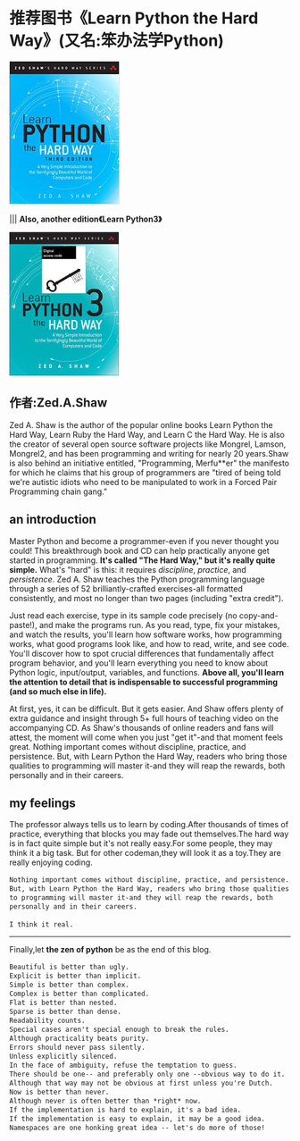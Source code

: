# 推荐图书《Learn Python the Hard Way》(又名:笨办法学Python)

![](images/py.png) 

||| **Also, another edition《Learn Python3》**

![](images/py1.jpg)

## 作者:Zed.A.Shaw

Zed A. Shaw is the author of the popular online books Learn Python the Hard Way, Learn Ruby the Hard Way, and Learn C the Hard Way. He is also the creator of several open source software projects like Mongrel, Lamson, Mongrel2, and has been programming and writing for nearly 20 years.Shaw is also behind an initiative entitled, "Programming, Merfu**er" the manifesto for which he claims that his group of programmers are "tired of being told we're autistic idiots who need to be manipulated to work in a Forced Pair Programming chain gang."

## an introduction

 Master Python and become a programmer-even if you never thought you could! This breakthrough book and CD can help practically anyone get started in programming. **It's called "The Hard Way," but it's really quite simple.** What's "hard" is this: it requires *discipline*, *practice*, and *persistence*. Zed A. Shaw teaches the Python programming language through a series of 52 brilliantly-crafted exercises-all formatted consistently, and most no longer than two pages (including "extra credit"). 
 
 Just read each exercise, type in its sample code precisely (no copy-and-paste!), and make the programs run. As you read, type, fix your mistakes, and watch the results, you'll learn how software works, how programming works, what good programs look like, and how to read, write, and see code. You'll discover how to spot crucial differences that fundamentally affect program behavior, and you'll learn everything you need to know about Python logic, input/output, variables, and functions. **Above all, you'll learn the attention to detail that is indispensable to successful programming (and so much else in life).** 

At first, yes, it can be difficult. But it gets easier. And Shaw offers plenty of extra guidance and insight through 5+ full hours of teaching video on the accompanying CD. As Shaw's thousands of online readers and fans will attest, the moment will come when you just "get it"-and that moment feels great. Nothing important comes without discipline, practice, and persistence. But, with Learn Python the Hard Way, readers who bring those qualities to programming will master it-and they will reap the rewards, both personally and in their careers.

## my feelings

The professor always tells us to learn by coding.After thousands of times of practice, everything that blocks you may fade out themselves.The hard way is in fact quite simple but it's not really easy.For some people, they may think it a big task. But for other codeman,they will look it as a toy.They are really enjoying coding.

    Nothing important comes without discipline, practice, and persistence. But, with Learn Python the Hard Way, readers who bring those qualities to programming will master it-and they will reap the rewards, both personally and in their careers.
                                                                                                            I think it real.

**********

Finally,let **the zen of python** be as the end of this blog.

    Beautiful is better than ugly.
    Explicit is better than implicit.
    Simple is better than complex.
    Complex is better than complicated.
    Flat is better than nested.
    Sparse is better than dense.
    Readability counts.
    Special cases aren't special enough to break the rules.
    Although practicality beats purity.
    Errors should never pass silently.
    Unless explicitly silenced.
    In the face of ambiguity, refuse the temptation to guess.
    There should be one-- and preferably only one --obvious way to do it.
    Although that way may not be obvious at first unless you're Dutch.
    Now is better than never.
    Although never is often better than *right* now.
    If the implementation is hard to explain, it's a bad idea.
    If the implementation is easy to explain, it may be a good idea.
    Namespaces are one honking great idea -- let's do more of those!

